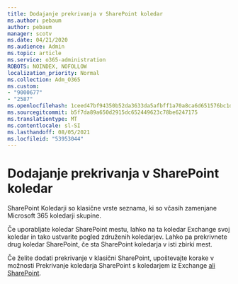 ```yaml
---
title: Dodajanje prekrivanja v SharePoint koledar
ms.author: pebaum
author: pebaum
manager: scotv
ms.date: 04/21/2020
ms.audience: Admin
ms.topic: article
ms.service: o365-administration
ROBOTS: NOINDEX, NOFOLLOW
localization_priority: Normal
ms.collection: Adm_O365
ms.custom:
- "9000677"
- "2587"
ms.openlocfilehash: 1ceed47bf94350b52da3633da5afbff1a70a8ca6d651576bc1d89acdbaf7af65
ms.sourcegitcommit: b5f7da89a650d2915dc652449623c78be6247175
ms.translationtype: MT
ms.contentlocale: sl-SI
ms.lasthandoff: 08/05/2021
ms.locfileid: "53953044"
---
```

# <a name="adding-an-overlay-to-a-sharepoint-calendar"></a>Dodajanje prekrivanja v SharePoint koledar

SharePoint Koledarji so klasične vrste seznama, ki so včasih zamenjane Microsoft 365 koledarji skupine.
 
Če uporabljate koledar SharePoint mestu, lahko na ta koledar Exchange svoj koledar in tako ustvarite pogled združenih koledarjev. Lahko pa prekrivnete drug koledar SharePoint, če sta SharePoint koledarja v isti zbirki mest.
 
Če želite dodati prekrivanje v klasični SharePoint, upoštevajte korake v možnosti Prekrivanje koledarja SharePoint s koledarjem iz Exchange [ali SharePoint](https://support.office.com/article/Overlay-a-SharePoint-calendar-with-a-calendar-from-Exchange-or-SharePoint-4CAEBE59-3994-4A94-9322-B31ABB8A5E9A).

